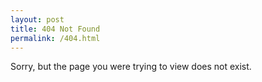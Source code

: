```yaml
---
layout: post
title: 404 Not Found
permalink: /404.html
---
```


Sorry, but the page you were trying to view does not exist.
